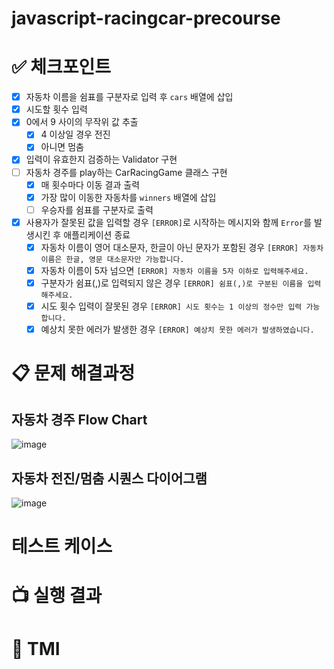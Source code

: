# javascript-racingcar-precourse

# ✅ 체크포인트

- [x] 자동차 이름을 쉼표를 구분자로 입력 후 `cars` 배열에 삽입
- [x] 시도할 횟수 입력
- [x] 0에서 9 사이의 무작위 값 추출
  - [x] 4 이상일 경우 전진
  - [x] 아니면 멈춤
- [x] 입력이 유효한지 검증하는 Validator 구현
- [ ] 자동차 경주를 play하는 CarRacingGame 클래스 구현
  - [x] 매 횟수마다 이동 결과 출력
  - [x] 가장 많이 이동한 자동차를 `winners` 배열에 삽입
  - [ ] 우승자를 쉼표를 구분자로 출력
- [x] 사용자가 잘못된 값을 입력할 경우 `[ERROR]`로 시작하는 메시지와 함께 `Error`를 발생시킨 후 애플리케이션 종료
  - [x] 자동차 이름이 영어 대소문자, 한글이 아닌 문자가 포함된 경우 `[ERROR] 자동차 이름은 한글, 영문 대소문자만 가능합니다.`
  - [x] 자동차 이름이 5자 넘으면 `[ERROR] 자동차 이름을 5자 이하로 입력해주세요.`
  - [x] 구분자가 쉼표(,)로 입력되지 않은 경우 `[ERROR] 쉼표(,)로 구분된 이름을 입력해주세요.`
  - [x] 시도 횟수 입력이 잘못된 경우 `[ERROR] 시도 횟수는 1 이상의 정수만 입력 가능합니다.`
  - [x] 예상치 못한 에러가 발생한 경우 `[ERROR] 예상치 못한 에러가 발생하였습니다.`

# 📋 문제 해결과정

## 자동차 경주 Flow Chart

![image](https://github.com/user-attachments/assets/bc5225f5-4839-4ea2-87e3-0ed65590491e)

## 자동차 전진/멈춤 시퀀스 다이어그램

![image](https://github.com/user-attachments/assets/dd3f6e08-04d2-49ca-b88e-3cbe700fbbb1)

# 테스트 케이스

# 📺 실행 결과

# 📕 TMI

